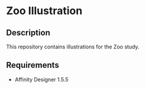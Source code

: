 # Zoo Illustration

## Description

This repository contains illustrations for the Zoo study.

## Requirements

- Affinity Designer 1.5.5

